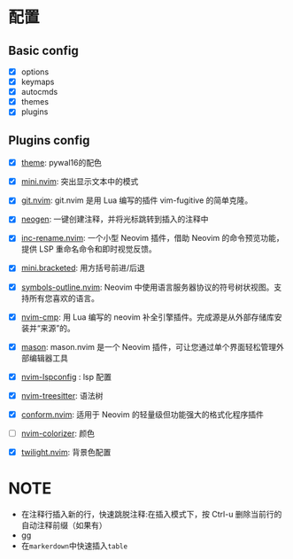 # 配置

## Basic config
- [x] options
- [x] keymaps
- [x] autocmds 
- [x] themes
- [x] plugins

## Plugins config
- [x] [theme](https://github.com/uZer/pywal16.nvim): pywal16的配色
- [x] [mini.nvim](https://github.com/echasnovski/mini.hipatterns): 突出显示文本中的模式
- [x] [git.nvim](https://github.com/dinhhuy258/git.nvim):  git.nvim 是用 Lua 编写的插件 vim-fugitive 的简单克隆。
- [x] [neogen](https://github.com/danymat/neogen): 一键创建注释，并将光标跳转到插入的注释中
- [x] [inc-rename.nvim](https://github.com/smjonas/inc-rename.nvim): 一个小型 Neovim 插件，借助 Neovim 的命令预览功能，提供 LSP 重命名命令和即时视觉反馈。
- [x] [mini.bracketed](https://github.com/echasnovski/mini.bracketed): 用方括号前进/后退
- [x] [symbols-outline.nvim](https://github.com/simrat39/symbols-outline.nvim): Neovim 中使用语言服务器协议的符号树状视图。支持所有您喜欢的语言。
- [x] [nvim-cmp](https://github.com/hrsh7th/nvim-cmp?tab=readme-ov-file#nvim-cmp): 用 Lua 编写的 neovim 补全引擎插件。完成源是从外部存储库安装并“来源”的。
- [x] [mason](https://github.com/williamboman/mason.nvim): mason.nvim 是一个 Neovim 插件，可让您通过单个界面轻松管理外部编辑器工具
- [x] [nvim-lspconfig](https://github.com/neovim/nvim-lspconfig) : lsp 配置 
- [x] [nvim-treesitter](https://github.com/nvim-treesitter/nvim-treesitter): 语法树
- [x] [conform.nvim](https://github.com/stevearc/conform.nvim): 适用于 Neovim 的轻量级但功能强大的格式化程序插件

- [ ] [nvim-colorizer](https://github.com/norcalli/nvim-colorizer.lua): 颜色
- [x] [twilight.nvim](https://github.com/folke/twilight.nvim): 背景色配置

# NOTE
-  在注释行插入新的行，快速跳脱注释:在插入模式下，按 Ctrl-u 删除当前行的自动注释前缀（如果有）
-  gg
-  在`markerdown`中快速插入`table`

